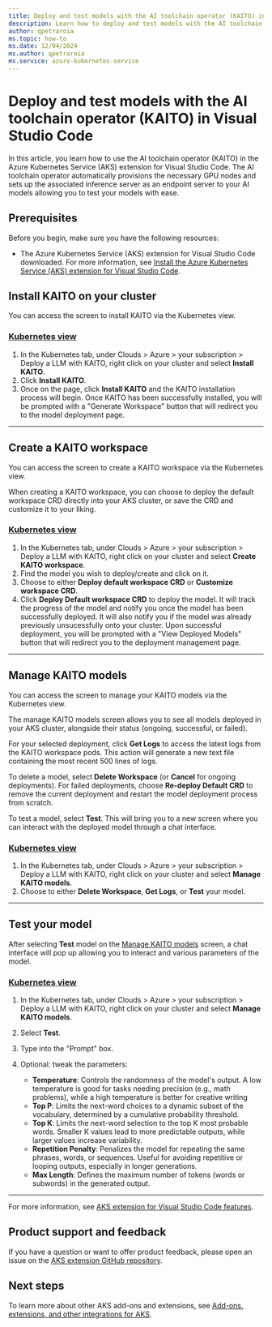 ```yaml
---
title: Deploy and test models with the AI toolchain operator (KAITO) in Visual Studio Code
description: Learn how to deploy and test models with the AI toolchain operator (KAITO) in Visual Studio Code.
author: qpetraroia
ms.topic: how-to
ms.date: 12/04/2024
ms.author: qpetraroia
ms.service: azure-kubernetes-service
---
```


# Deploy and test models with the AI toolchain operator (KAITO) in Visual Studio Code

In this article, you learn how to use the AI toolchain operator (KAITO) in the Azure Kubernetes Service (AKS) extension for Visual Studio Code. The AI toolchain operator automatically provisions the necessary GPU nodes and sets up the associated inference server as an endpoint server to your AI models allowing you to test your models with ease.

## Prerequisites

Before you begin, make sure you have the following resources:

* The Azure Kubernetes Service (AKS) extension for Visual Studio Code downloaded. For more information, see [Install the Azure Kubernetes Service (AKS) extension for Visual Studio Code][install-aks-vscode].

## Install KAITO on your cluster

You can access the screen to install KAITO via the Kubernetes view.

### [Kubernetes view](#tab/kubernetes-view)
    
1. In the Kubernetes tab, under Clouds > Azure > your subscription > Deploy a LLM with KAITO, right click on your cluster and select **Install KAITO**.
2. Click **Install KAITO**.
3. Once on the page, click **Install KAITO** and the KAITO installation process will begin. Once KAITO has been successfully installed, you will be prompted with a "Generate Workspace" button that will redirect you to the model deployment page.
---

## Create a KAITO workspace

You can access the screen to create a KAITO workspace via the Kubernetes view.

When creating a KAITO workspace, you can choose to deploy the default workspace CRD directly into your AKS cluster, or save the CRD and customize it to your liking.

### [Kubernetes view](#tab/kubernetes-view)
    
1. In the Kubernetes tab, under Clouds > Azure > your subscription >  Deploy a LLM with KAITO, right click on your cluster and select **Create KAITO workspace**.
2. Find the model you wish to deploy/create and click on it.
3. Choose to either **Deploy default workspace CRD** or **Customize workspace CRD**.
4. Click **Deploy Default workspace CRD** to deploy the model. It will track the progress of the model and notify you once the model has been successfully deployed. It will also notify you if the model was already previously unsucessfully onto your cluster. Upon successful deployment, you will be prompted with a "View Deployed Models" button that will redirect you to the deployment management page.
---

## Manage KAITO models

You can access the screen to manage your KAITO models via the Kubernetes view.

The manage KAITO models screen allows you to see all models deployed in your AKS cluster, alongside their status (ongoing, successful, or failed). 

For your selected deployment, click **Get Logs** to  access the latest logs from the KAITO workspace pods. This action will generate a new text file containing the most recent 500 lines of logs.

To delete a model, select **Delete Workspace** (or **Cancel** for ongoing deployments). For failed deployments, choose **Re-deploy Default CRD** to remove the current deployment and restart the model deployment process from scratch.

To test a model, select **Test**. This will bring you to a new screen where you can interact with the deployed model through a chat interface.

### [Kubernetes view](#tab/kubernetes-view)
    
1. In the Kubernetes tab, under Clouds > Azure > your subscription >  Deploy a LLM with KAITO, right click on your cluster and select **Manage KAITO models**.
2. Choose to either **Delete Workspace**, **Get Logs**, or **Test** your model.
---

## Test your model

After selecting **Test** model on the [Manage KAITO models](#manage-kaito-models) screen, a chat interface will pop up allowing you to interact and various parameters of the model.

### [Kubernetes view](#tab/kubernetes-view)
    
1. In the Kubernetes tab, under Clouds > Azure > your subscription >  Deploy a LLM with KAITO, right click on your cluster and select **Manage KAITO models**.
2. Select **Test**.
3. Type into the "Prompt" box.
4. Optional: tweak the parameters:

    * **Temperature**: Controls the randomness of the model's output. A low temperature is good for tasks needing precision (e.g., math problems), while a high temperature is better for creative writing
    * **Top P**: Limits the next-word choices to a dynamic subset of the vocabulary, determined by a cumulative probability threshold.
    * **Top K**: Limits the next-word selection to the top K most probable words. Smaller K values lead to more predictable outputs, while larger values increase variability.
    * **Repetition Penalty**: Penalizes the model for repeating the same phrases, words, or sequences. Useful for avoiding repetitive or looping outputs, especially in longer generations.
    * **Max Length**: Defines the maximum number of tokens (words or subwords) in the generated output.
---


For more information, see [AKS extension for Visual Studio Code features][aks-vscode-features].

## Product support and feedback
    
If you have a question or want to offer product feedback, please open an issue on the [AKS extension GitHub repository][aks-vscode-github].
    
## Next steps
    
To learn more about other AKS add-ons and extensions, see [Add-ons, extensions, and other integrations for AKS][aks-addons].
    
<!---LINKS--->
[install-aks-vscode]: ./aks-extension-vs-code.md#installation
[aks-vscode-features]: https://code.visualstudio.com/docs/azure/aksextensions#_features
[aks-vscode-github]: https://github.com/Azure/vscode-aks-tools/issues/new/choose
[aks-addons]: ./integrations.md
